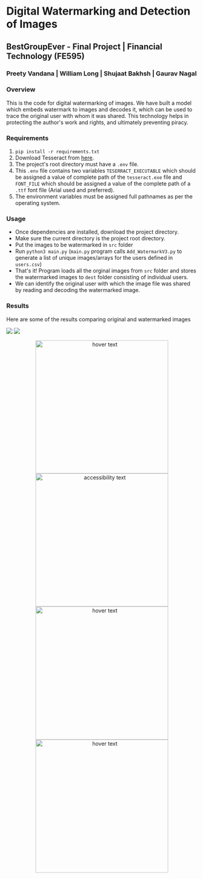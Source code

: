 # Digital Watermarking and Detection of Images

## BestGroupEver - Final Project | Financial Technology (FE595)

### Preety Vandana | William Long | Shujaat Bakhsh | Gaurav Nagal

### Overview

This is the code for digital watermarking of images. We have built a model which embeds watermark to images and decodes it, which can be used to trace the original user with whom it was shared. This technology helps in protecting the author's work and rights, and ultimately preventing piracy.

### Requirements

1. `pip install -r requirements.txt`
2. Download Tesseract from [here](https://github.com/tesseract-ocr/tesseract/wiki/Downloads).
3. The project's root directory must have a `.env` file.
4. This `.env` file contains two variables `TESERRACT_EXECUTABLE` which should be assigned a value of complete path of the `tesseract.exe` file and `FONT_FILE` which should be assigned a value of the complete path of a `.ttf` font file (Arial used and preferred).
5. The environment variables must be assigned full pathnames as per the operating system.

### Usage

- Once dependencies are installed, download the project directory.
- Make sure the current directory is the project root directory.
- Put the images to be watermarked in `src` folder
- Run `python3 main.py` (`main.py` program calls `Add_WatermarkV3.py` to generate a list of unique images/arrays for the users defined in `users.csv`)
- That's it! Program loads all the orginal images from `src` folder and stores the watermarked images to `dest` folder consisting of individual users. 
- We can identify the original user with which the image file was shared by reading and decoding the watermarked image.

### Results

Here are some of the results comparing original and watermarked images

![](https://github.com/shujaatbakhsh25/BestGroupEver/blob/PreetyV-patch-2/src/Test6.png) ![](https://github.com/shujaatbakhsh25/BestGroupEver/blob/PreetyV-patch-2/dest/IC_Wiener3000/Test6.png)
<p align="center">
  <img src="https://github.com/shujaatbakhsh25/BestGroupEver/blob/PreetyV-patch-2/src/Test6.png" width="350" title="hover text">
  <img src="https://github.com/shujaatbakhsh25/BestGroupEver/blob/PreetyV-patch-2/dest/IC_Wiener3000/Test6.png" width="350" alt="accessibility text">
  <img src="https://github.com/shujaatbakhsh25/BestGroupEver/blob/PreetyV-patch-2/src/Test5.png" width="350" title="hover text">
  <img src="https://github.com/shujaatbakhsh25/BestGroupEver/blob/PreetyV-patch-2/dest/IC_Wiener3000/Test5.png" width="350" title="hover text">
</p>
